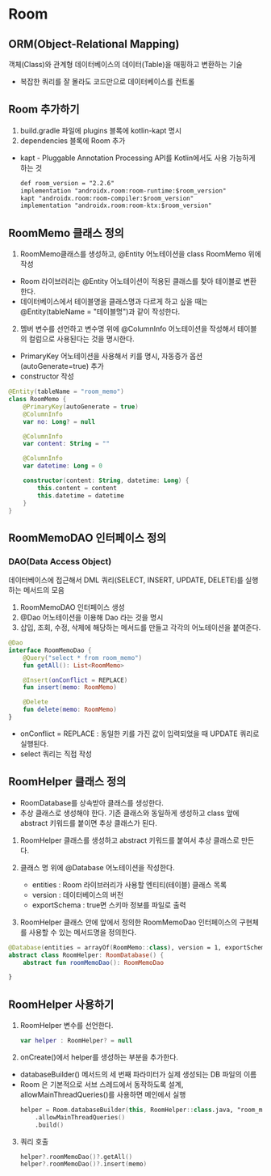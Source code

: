# Room

## ORM(Object-Relational Mapping)
객체(Class)와 관계형 데이터베이스의 데이터(Table)을 매핑하고 변환하는 기술
+ 복잡한 쿼리를 잘 몰라도 코드만으로 데이터베이스를 컨트롤

## Room 추가하기
1. build.gradle 파일에 plugins 블록에 kotlin-kapt 명시
2. dependencies 블록에 Room 추가
+ kapt - Pluggable Annotation Processing API를 Kotlin에서도 사용 가능하게 하는 것
    ```xml
    def room_version = "2.2.6"
    implementation "androidx.room:room-runtime:$room_version"
    kapt "androidx.room:room-compiler:$room_version"
    implementation "androidx.room:room-ktx:$room_version"
    ```

## RoomMemo 클래스 정의
1. RoomMemo클래스를 생성하고, @Entity 어노테이션을 class RoomMemo 위에 작성
+ Room 라이브러리는 @Entity 어노테이션이 적용된 클래스를 찾아 테이블로 변환한다.
+ 데이터베이스에서 테이블명을 클래스명과 다르게 하고 싶을 때는 @Entity(tableName = "테이블명")과 같이 작성한다.

2. 멤버 변수를 선언하고 변수명 위에 @ColumnInfo 어노테이션을 작성해서 테이블의 컬럼으로 사용된다는 것을 명시한다.
+ PrimaryKey 어노테이션을 사용해서 키를 명시, 자동증가 옵션(autoGenerate=true) 추가
+ constructor 작성

```kotlin
@Entity(tableName = "room_memo")
class RoomMemo {
    @PrimaryKey(autoGenerate = true)
    @ColumnInfo
    var no: Long? = null

    @ColumnInfo
    var content: String = ""

    @ColumnInfo
    var datetime: Long = 0

    constructor(content: String, datetime: Long) {
        this.content = content
        this.datetime = datetime
    }
}
```

## RoomMemoDAO 인터페이스 정의
### DAO(Data Access Object)
데이터베이스에 접근해서 DML 쿼리(SELECT, INSERT, UPDATE, DELETE)를 실행하는 메서드의 모음
1. RoomMemoDAO 인터페이스 생성
2. @Dao 어노테이션을 이용해 Dao 라는 것을 명시
3. 삽입, 조회, 수정, 삭제에 해당하는 메서드를 만들고 각각의 어노테이션을 붙여준다.

```kotlin
@Dao
interface RoomMemoDao {
    @Query("select * from room_memo")
    fun getAll(): List<RoomMemo>

    @Insert(onConflict = REPLACE)
    fun insert(memo: RoomMemo)

    @Delete
    fun delete(memo: RoomMemo)
}
```
+ onConflict = REPLACE : 동일한 키를 가진 값이 입력되었을 때 UPDATE 쿼리로 실행된다.
+ select 쿼리는 직접 작성

## RoomHelper 클래스 정의
+ RoomDatabase를 상속받아 클래스를 생성한다.
+ 추상 클래스로 생성해야 한다. 기존 클래스와 동일하게 생성하고 class 앞에 abstract 키워드를 붙이면 추상 클래스가 된다.

1. RoomHelper 클래스를 생성하고 abstract 키워드를 붙여서 추상 클래스로 만든다.
2. 클래스 명 위에 @Database 어노테이션을 작성한다.
    + entities : Room 라이브러리가 사용할 엔티티(테이블) 클래스 목록
    + version : 데이터베이스의 버전
    + exportSchema : true면 스키마 정보를 파일로 출력

3. RoomHelper 클래스 안에 앞에서 정의한 RoomMemoDao 인터페이스의 구현체를 사용할 수 있는 메서드명을 정의한다.
```kotlin
@Database(entities = arrayOf(RoomMemo::class), version = 1, exportSchema = false)
abstract class RoomHelper: RoomDatabase() {
    abstract fun roomMemoDao(): RoomMemoDao

}
```

## RoomHelper 사용하기
1. RoomHelper 변수를 선언한다.
    ```kotlin
    var helper : RoomHelper? = null
    ```
2. onCreate()에서 helper를 생성하는 부분을 추가한다.
+ databaseBuilder() 메서드의 세 번째 파라미터가 실제 생성되는 DB 파일의 이름
+ Room 은 기본적으로 서브 스레드에서 동작하도록 설계, allowMainThreadQueries()를 사용하면 메인에서 실행
    ```kotlin
    helper = Room.databaseBuilder(this, RoomHelper::class.java, "room_memo")
        .allowMainThreadQueries()
        .build()
    ```
3. 쿼리 호출
    ```kotlin
    helper?.roomMemoDao()?.getAll()
    helper?.roomMemoDao()?.insert(memo)
    ```
